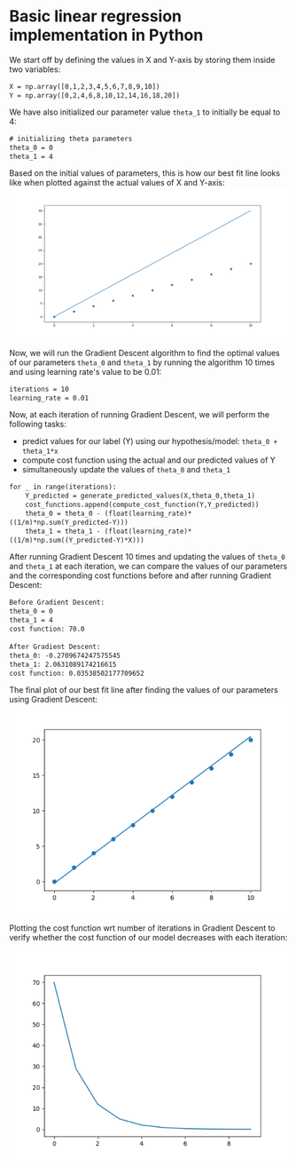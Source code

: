 # Basic linear regression implementation in Python

We start off by defining the values in X and Y-axis by storing them inside two variables:

```
X = np.array([0,1,2,3,4,5,6,7,8,9,10])
Y = np.array([0,2,4,6,8,10,12,14,16,18,20])
```
We have also initialized our parameter value `theta_1` to initially be equal to 4:

```
# initializing theta parameters
theta_0 = 0
theta_1 = 4
```

Based on the initial values of parameters, this is how our best fit line looks like when plotted against the actual values of X and Y-axis:
![alt text](https://github.com/manaschaturvedi/linear_regression_implementation/blob/master/plot_xy_1.png)

Now, we will run the Gradient Descent algorithm to find the optimal values of our parameters `theta_0` and `theta_1` by running the algorithm 10 times and using learning rate's value to be 0.01:

```
iterations = 10
learning_rate = 0.01
```

Now, at each iteration of running Gradient Descent, we will perform the following tasks:
- predict values for our label (Y) using our hypothesis/model: `theta_0 + theta_1*x`
- compute cost function using the actual and our predicted values of Y
- simultaneously update the values of `theta_0` and `theta_1`

```
for _ in range(iterations):
	Y_predicted = generate_predicted_values(X,theta_0,theta_1)
	cost_functions.append(compute_cost_function(Y,Y_predicted))
	theta_0 = theta_0 - (float(learning_rate)*((1/m)*np.sum(Y_predicted-Y)))
	theta_1 = theta_1 - (float(learning_rate)*((1/m)*np.sum((Y_predicted-Y)*X)))
```

After running Gradient Descent 10 times and updating the values of `theta_0` and `theta_1` at each iteration, we can compare the values of our parameters and the corresponding cost functions before and after running Gradient Descent:

```
Before Gradient Descent:
theta_0 = 0
theta_1 = 4
cost function: 70.0

After Gradient Descent:
theta_0: -0.2709674247575545 
theta_1: 2.0631089174216615 
cost function: 0.03538502177709652
```
The final plot of our best fit line after finding the values of our parameters using Gradient Descent:
![alt text](https://github.com/manaschaturvedi/linear_regression_implementation/blob/master/plot_xy_10.png)

Plotting the cost function wrt number of iterations in Gradient Descent to verify whether the cost function of our model decreases with each iteration:

![alt text](https://github.com/manaschaturvedi/linear_regression_implementation/blob/master/cost_plot.png)
